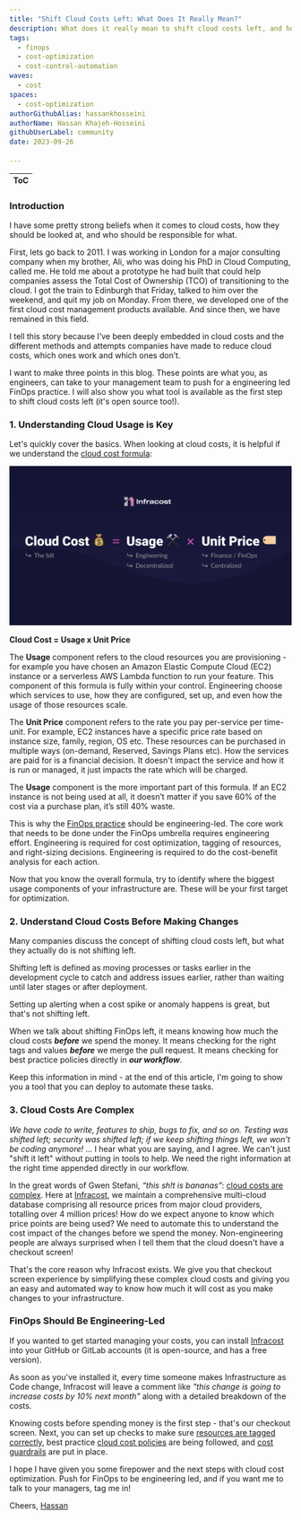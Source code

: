 ```yaml
---
title: "Shift Cloud Costs Left: What Does It Really Mean?"
description: What does it really mean to shift cloud costs left, and how to do it
tags:
  - finops
  - cost-optimization
  - cost-control-automation
waves:
  - cost
spaces:
  - cost-optimization
authorGithubAlias: hassankhosseini
authorName: Hassan Khajeh-Hosseini
githubUserLabel: community
date: 2023-09-26

---
```


| ToC |
|-----|

### Introduction

I have some pretty strong beliefs when it comes to cloud costs, how they should be looked at, and who should be responsible for what.

First, lets go back to 2011. I was working in London for a major consulting company when my brother, Ali, who was doing his PhD in Cloud Computing, called me. He told me about a prototype he had built that could help companies assess the Total Cost of Ownership (TCO) of transitioning to the cloud. I got the train to Edinburgh that Friday, talked to him over the weekend, and quit my job on Monday. From there, we developed one of the first cloud cost management products available. And since then, we have remained in this field.

I tell this story because I’ve been deeply embedded in cloud costs and the different methods and attempts companies have made to reduce cloud costs, which ones work and which ones don’t.

I want to make three points in this blog. These points are what you, as engineers, can take to your management team to push for a engineering led FinOps practice. I will also show you what tool is available as the first step to shift cloud costs left (it's open source too!).

### 1. Understanding Cloud Usage is Key

Let's quickly cover the basics. When looking at cloud costs, it is helpful if we understand the [cloud cost formula](https://www.infracost.io/blog/cloud-cost-optimization-formula/):

![Cloud cost optimization formula](images/infracost-cost-optimization-formula.png)

**Cloud Cost = Usage x Unit Price**

The **Usage** component refers to the cloud resources you are provisioning - for example you have chosen an Amazon Elastic Compute Cloud (EC2) instance or a serverless AWS Lambda function to run your feature. This component of this formula is fully within your control. Engineering choose which services to use, how they are configured, set up, and even how the usage of those resources scale.

The **Unit Price** component refers to the rate you pay per-service per time-unit. For example, EC2 instances have a specific price rate based on instance size, family, region, OS etc. These resources can be purchased in multiple ways (on-demand, Reserved, Savings Plans etc). How the services are paid for is a financial decision. It doesn't impact the service and how it is run or managed, it just impacts the rate which will be charged.

The **Usage** component is the more important part of this formula. If an EC2 instance is not being used at all, it doesn’t matter if you save 60% of the cost via a purchase plan, it’s still 40% waste.

This is why the [FinOps practice](https://www.infracost.io/finops/) should be engineering-led. The core work that needs to be done under the FinOps umbrella requires engineering effort. Engineering is required for cost optimization, tagging of resources, and right-sizing decisions. Engineering is required to do the cost-benefit analysis for each action.

Now that you know the overall formula, try to identify where the biggest usage components of your infrastructure are. These will be your first target for optimization.

### 2. Understand Cloud Costs Before Making Changes

Many companies discuss the concept of shifting cloud costs left, but what they actually do is not shifting left.

Shifting left is defined as moving processes or tasks earlier in the development cycle to catch and address issues earlier, rather than waiting until later stages or after deployment.

Setting up alerting when a cost spike or anomaly happens is great, but that's not shifting left.

When we talk about shifting FinOps left, it means knowing how much the cloud costs ***before*** we spend the money. It means checking for the right tags and values ***before*** we merge the pull request. It means checking for best practice policies directly in ***our workflow***.

Keep this information in mind - at the end of this article, I'm going to show you a tool that you can deploy to automate these tasks.

### 3. Cloud Costs Are Complex

*We have code to write, features to ship, bugs to fix, and so on. Testing was shifted left; security was shifted left; if we keep shifting things left, we won't be coding anymore!* ... I hear what you are saying, and I agree. We can't just "shift it left" without putting in tools to help. We need the right information at the right time appended directly in our workflow.

In the great words of Gwen Stefani, *“this sh!t is bananas”*: [cloud costs are complex](https://www.infracost.io/blog/why-are-cloud-costs-so-complex/). Here at [Infracost](https://www.infracost.io), we maintain a comprehensive multi-cloud database comprising all resource prices from major cloud providers, totalling over 4 million prices! How do we expect anyone to know which price points are being used? We need to automate this to understand the cost impact of the changes before we spend the money. Non-engineering people are always surprised when I tell them that the cloud doesn't have a checkout screen!

That's the core reason why Infracost exists. We give you that checkout screen experience by simplifying these complex cloud costs and giving you an easy and automated way to know how much it will cost as you make changes to your infrastructure.

### FinOps Should Be Engineering-Led

If you wanted to get started managing your costs, you can install [Infracost](https://www.infracost.io/) into your GitHub or GitLab accounts (it is open-source, and has a free version).

As soon as you've installed it, every time someone makes Infrastructure as Code change, Infracost will leave a comment like *"this change is going to increase costs by 10% next month"* along with a detailed breakdown of the costs.

Knowing costs before spending money is the first step - that's our checkout screen. Next, you can set up checks to make sure [resources are tagged correctly](https://www.infracost.io/docs/infracost_cloud/tagging_policies/), best practice [cloud cost policies](https://www.infracost.io/docs/infracost_cloud/cost_policies/) are being followed, and [cost guardrails](https://www.infracost.io/docs/infracost_cloud/guardrails/) are put in place.

I hope I have given you some firepower and the next steps with cloud cost optimization. Push for FinOps to be engineering led, and if you want me to talk to your managers, tag me in!

Cheers,
[Hassan](https://www.linkedin.com/in/hassanhosseini/)
